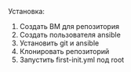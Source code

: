 Установка:
1) Создать ВМ для репозитория
2) Создать пользователя ansible
2) Установить git и ansible
3) Клонировать репозиторий
4) Запустить first-init.yml под root